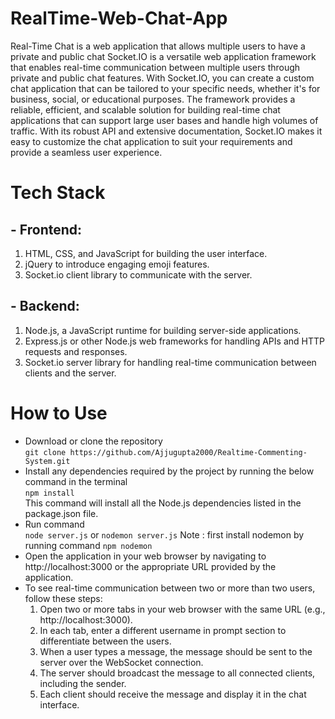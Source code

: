 # RealTime-Web-Chat-App
Real-Time Chat is a web application that allows multiple users to have a private and public chat
Socket.IO is a versatile web application framework that enables real-time communication between multiple users through private and public chat features. With Socket.IO, you can create a custom chat application that can be tailored to your specific needs, whether it's for business, social, or educational purposes. The framework provides a reliable, efficient, and scalable solution for building real-time chat applications that can support large user bases and handle high volumes of traffic. With its robust API and extensive documentation, Socket.IO makes it easy to customize the chat application to suit your requirements and provide a seamless user experience.
# Tech Stack
## - Frontend:

1. HTML, CSS, and JavaScript for building the user interface.
2. jQuery to introduce engaging emoji features.
3. Socket.io client library to communicate with the server.
## - Backend:

1. Node.js, a JavaScript runtime for building server-side applications.
2. Express.js or other Node.js web frameworks for handling APIs and HTTP requests and responses.
3. Socket.io server library for handling real-time communication between clients and the server.

# How to Use
- Download or clone the repository    
   `git clone https://github.com/Ajjugupta2000/Realtime-Commenting-System.git`
- Install any dependencies required by the project by running the below command in the terminal   
   `npm install`   
   This command will install all the Node.js dependencies listed in the package.json file.
- Run command   
   `node server.js` or `nodemon server.js`
Note : first install nodemon by running command `npm nodemon`
- Open the application in your web browser by navigating to http://localhost:3000 or the appropriate URL provided by the application.
- To see real-time communication between two or more than two users, follow these steps:
   1. Open two or more tabs in your web browser with the same URL (e.g., http://localhost:3000).
   2. In each tab, enter a different username in prompt section to differentiate between the users.
   3. When a user types a message, the message should be sent to the server over the WebSocket connection.
   4. The server should broadcast the message to all connected clients, including the sender.
   5. Each client should receive the message and display it in the chat interface.
 

